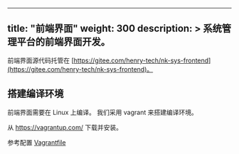 
---
title: "前端界面"
weight: 300
description: >
  系统管理平台的前端界面开发。
---

前端界面源代码托管在 [https://gitee.com/henry-tech/nk-sys-frontend](https://gitee.com/henry-tech/nk-sys-frontend)。

## 搭建编译环境

前端界面需要在 Linux 上编译。
我们采用 vagrant 来搭建编译环境。

从 https://vagrantup.com/ 下载并安装。

参考配置 [Vagrantfile](../attachement/Vagrantfile)
